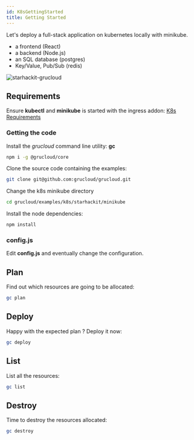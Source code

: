 ```yaml
---
id: K8sGettingStarted
title: Getting Started
---
```


Let's deploy a full-stack application on kubernetes locally with minikube.

- a frontend (React)
- a backend (Node.js)
- an SQL database (postgres)
- Key/Value, Pub/Sub (redis)

![starhackit-grucloud](https://raw.githubusercontent.com/grucloud/grucloud/main/examples/k8s/starhackit/minikube/grucloud.svg)

## Requirements

Ensure **kubectl** and **minikube** is started with the ingress addon: [K8s Requirements](./K8sRequirements.md)

### Getting the code

Install the _grucloud_ command line utility: **gc**

```bash
npm i -g @grucloud/core
```

Clone the source code containing the examples:

```bash
git clone git@github.com:grucloud/grucloud.git
```

Change the k8s minikube directory

```bash
cd grucloud/examples/k8s/starhackit/minikube
```

Install the node dependencies:

```bash
npm install
```

### config.js

Edit **config.js** and eventually change the configuration.

## Plan

Find out which resources are going to be allocated:

```bash
gc plan
```

## Deploy

Happy with the expected plan ? Deploy it now:

```bash
gc deploy
```

## List

List all the resources:

```bash
gc list
```

## Destroy

Time to destroy the resources allocated:

```bash
gc destroy
```
